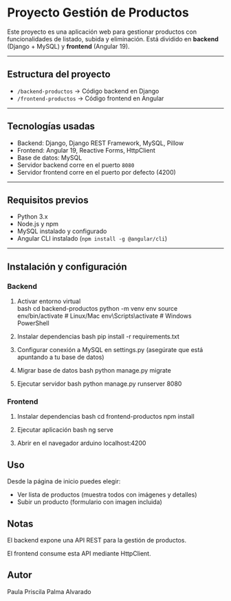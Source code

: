 # Proyecto Gestión de Productos

Este proyecto es una aplicación web para gestionar productos con funcionalidades de listado, subida y eliminación. Está dividido en **backend** (Django + MySQL) y **frontend** (Angular 19).

---

## Estructura del proyecto

- `/backend-productos` → Código backend en Django  
- `/frontend-productos` → Código frontend en Angular  

---

## Tecnologías usadas

- Backend: Django, Django REST Framework, MySQL, Pillow  
- Frontend: Angular 19, Reactive Forms, HttpClient  
- Base de datos: MySQL  
- Servidor backend corre en el puerto `8080`  
- Servidor frontend corre en el puerto por defecto (4200)

---

## Requisitos previos

- Python 3.x  
- Node.js y npm  
- MySQL instalado y configurado  
- Angular CLI instalado (`npm install -g @angular/cli`)  

---

## Instalación y configuración

### Backend

1. Activar entorno virtual  
bash
cd backend-productos
python -m venv env
source env/bin/activate # Linux/Mac
env\Scripts\activate    # Windows PowerShell

2. Instalar dependencias
bash
pip install -r requirements.txt

3. Configurar conexión a MySQL en settings.py (asegúrate que está apuntando a tu base de datos)

4. Migrar base de datos
bash
python manage.py migrate

5. Ejecutar servidor
bash
python manage.py runserver 8080

### Frontend

1. Instalar dependencias
bash
cd frontend-productos
npm install

2. Ejecutar aplicación
bash
ng serve

3. Abrir en el navegador
arduino
localhost:4200

## Uso

Desde la página de inicio puedes elegir:

- Ver lista de productos (muestra todos con imágenes y detalles)
- Subir un producto (formulario con imagen incluida)

## Notas

El backend expone una API REST para la gestión de productos.

El frontend consume esta API mediante HttpClient.

## Autor

Paula Priscila Palma Alvarado
